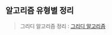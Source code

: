 ## 알고리즘 유형별 정리 
> 그리디 알고리즘 정리 : [그리디 알고리즘](https://velog.io/@soft0725/%EA%B7%B8%EB%A6%AC%EB%94%94-%EC%95%8C%EA%B3%A0%EB%A6%AC%EC%A6%98-%ED%83%90%EC%9A%95%EB%B2%95)
